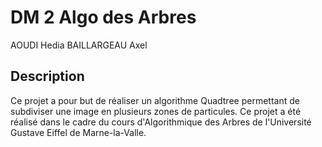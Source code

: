 # DM 2 Algo des Arbres

AOUDI Hedia
BAILLARGEAU Axel

## Description

Ce projet a pour but de réaliser un algorithme Quadtree permettant de subdiviser une image en plusieurs zones de particules. Ce projet a été réalisé dans le cadre du cours d'Algorithmique des Arbres de l'Université Gustave Eiffel de Marne-la-Valle.
